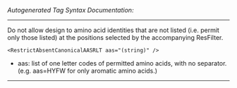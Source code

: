 _Autogenerated Tag Syntax Documentation:_

---
Do not allow design to amino acid identities that are not listed (i.e. permit only those listed) at the positions selected by the accompanying ResFilter.

```
<RestrictAbsentCanonicalAASRLT aas="(string)" />
```

-   aas: list of one letter codes of permitted amino acids, with no separator. (e.g. aas=HYFW for only aromatic amino acids.)

---

